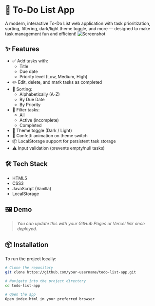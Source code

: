 # 📝 To-Do List App

A modern, interactive To-Do List web application with task prioritization, sorting, filtering, dark/light theme toggle, and more — designed to make task management fun and efficient!
![Screenshot](./screenshot.png)


## ✨ Features

- ✅ Add tasks with:
  - Title
  - Due date
  - Priority level (Low, Medium, High)
- ✏️ Edit, delete, and mark tasks as completed
- 🔄 Sorting:
  - Alphabetically (A-Z)
  - By Due Date
  - By Priority
- 📂 Filter tasks:
  - All
  - Active (incomplete)
  - Completed
- 🌙 Theme toggle (Dark / Light)
- 🎉 Confetti animation on theme switch
- 📦 LocalStorage support for persistent task storage
- ⚠️ Input validation (prevents empty/null tasks)

## 🛠️ Tech Stack

- HTML5
- CSS3
- JavaScript (Vanilla)
- LocalStorage

## 🖼️ Demo

> _You can update this with your GitHub Pages or Vercel link once deployed._

## 📦 Installation

To run the project locally:

```bash
# Clone the repository
git clone https://github.com/your-username/todo-list-app.git

# Navigate into the project directory
cd todo-list-app

# Open the app
Open index.html in your preferred browser
